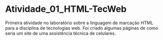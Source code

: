 # Atividade_01_HTML-TecWeb

Primeira atividade no laboratório sobre a linguagem de marcação HTML para a disciplina de tecnologias web. 
Foi criado algumas páginas de como seria um site de uma assistência técnica de celulares.
